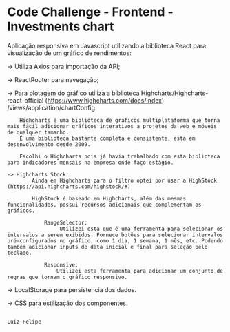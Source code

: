 # Code Challenge - Frontend - Investments chart

Aplicação responsiva em Javascript utilizando a biblioteca React para visualização de um gráfico de rendimentos:

-> Utiliza Axios para importação da API;

-> ReactRouter para navegação;

-> Para plotagem do gráfico utiliza a biblioteca Highcharts/Highcharts-react-official (https://www.highcharts.com/docs/index) /views/application/chartConfig

        Highcharts é uma biblioteca de gráficos multiplataforma que torna mais fácil adicionar gráficos interativos a projetos da web e móveis de qualquer tamanho.
        É uma biblioteca bastante completa e consistente, esta em desenvolvimento desde 2009. 

        Escolhi o Highcharts pois já havia trabalhado com esta biblioteca para indicadores mensais na empresa onde faço estágio.

    -> Highcharts Stock:
            Ainda em Highcharts para o filtro optei por usar a HighStock (https://api.highcharts.com/highstock/#) 
            
            HighStock é baseado em Highcharts, além das mesmas funcionalidades, possui recursos adicionais que complementam os gráficos.

                RangeSelector:
                     Utilizei esta que é uma ferramenta para selecionar os intervalos a serem exibidos. Fornece botões para selecionar intervalos pré-configurados no gráfico, como 1 dia, 1 semana, 1 mês, etc. Podendo também adicionar inputs de data inicial e final para seleção pelo teclado.

                Responsive:
                    Utilizei esta ferramenta para adicionar um conjunto de regras que tornam o gráfico responsivo.


-> LocalStorage para persistencia dos dados.

-> CSS para estilização dos componentes.

                                                                                                                                            Luiz Felipe
